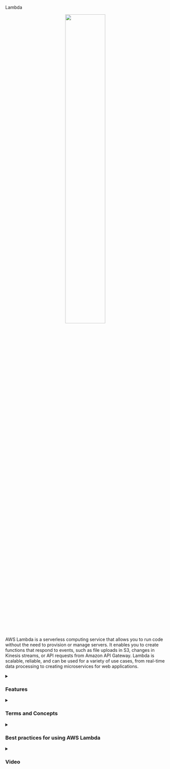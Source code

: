 Lambda
<div align="center">
  <img src="https://miro.medium.com/v2/resize:fit:1400/1*Kx0MunAnmkGYN-4AdXF2HQ.png" width="50%">
</div>

AWS Lambda is a serverless computing service that allows you to run code without the need to provision or manage servers. It enables you to create functions that respond to events, such as file uploads in S3, changes in Kinesis streams, or API requests from Amazon API Gateway. Lambda is scalable, reliable, and can be used for a variety of use cases, from real-time data processing to creating microservices for web applications.
<details><summary><h3>Features</h3></summary>
<ul>
    <li><b>Serverless:</b> AWS Lambda is a serverless service, which means that you only pay for the time your code is executed and do not need to worry about provisioning or managing servers.</li>
    <li><b>Integration with other AWS services:</b> AWS Lambda can easily be integrated with other AWS services such as S3, DynamoDB, Kinesis, and API Gateway.</li>
    <li><b>Scalability:</b> AWS Lambda is highly scalable and can be used to handle workloads of any size.</li>
    <li><b>Customizable runtime:</b> AWS Lambda supports multiple runtimes, including Node.js, Python, Java, Go, C#, and Ruby.</li>
    <li><b>High availability:</b> AWS Lambda is designed for high availability, with multiple availability zones and automatic failover resources.</li>
</ul> 
</details>
<details><summary><h3>Terms and Concepts</h3></summary>
<ul>
<li><b>Functions:</b> An AWS Lambda function is a unit of code that is executed in response to events.</li>
<li><b>Events:</b> An event is an action that occurs in an AWS service, such as file upload in S3 or an API request from Amazon API Gateway, that can trigger the execution of a Lambda function.</li>
<li><b>Runtime:</b> The runtime is the environment in which the code of the Lambda function is executed.</li>
<li><b>Layers:</b> Layers allow you to include libraries, frameworks, and other dependency files in your Lambda function, while keeping the separation of your business logic code.</li>
<li><b>Execution policy:</b> The execution policy controls the permissions that a Lambda function has to access other AWS resources.</li>
<li><b>Alias:</b> An alias is a pointer to a specific version of a Lambda function.</li>
</ul>
</details>
<details><summary><h3>Best practices for using AWS Lambda</h3></summary>

Some best practices for using AWS Lambda include:
<ul>
  <li>Design Lambda functions to be small and perform specific tasks</li>
  <li>Limit the execution time of functions to avoid unnecessary execution or failure due to time limits</li>
  <li>Use environment variables to store sensitive information, such as API keys and passwords</li>
  <li>Manage and monitor the logging of function for troubleshooting and debugging</li>
  <li>Use versioning and access control options to track and manage changes to Lambda functions</li>
  <li>Configure access control policies to limit access to Lambda functions and the resources they use</li>
  <li>Use monitoring resources, such as CloudWatch Metrics and CloudWatch Logs, to monitor and analyze the performance and efficiency of Lambda functions</li>
  <li>Test and validate Lambda functions before deploying them to production</li>
</ul>
</details>

<details><summary><h3>Video</h3></summary>
<div align="center">
  <a href="https://www.youtube.com/watch?v=3Ar1ABlD_Vs" target="_blank">
      <img width="640" height="360" src="https://i.ytimg.com/vi/3Ar1ABlD_Vs/maxresdefault.jpg" alt="Watch Video" />
  </a>
</div>
</details>
